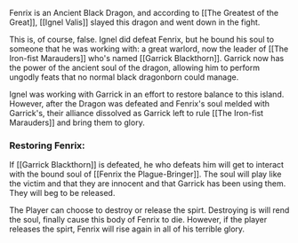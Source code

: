 Fenrix is an Ancient Black Dragon, and according to [[The Greatest of the Great]], [[Ignel Valis]] slayed this dragon and went down in the fight.

This is, of course, false. Ignel did defeat Fenrix, but he bound his soul to someone that he was working with: a great warlord, now the leader of [[The Iron-fist Marauders]] who's named [[Garrick Blackthorn]]. Garrick now has the power of the ancient soul of the dragon, allowing him to perform ungodly feats that no normal black dragonborn could manage. 

Ignel was working with Garrick in an effort to restore balance to this island. However, after the Dragon was defeated and Fenrix's soul melded with Garrick's, their alliance dissolved as Garrick left to rule [[The Iron-fist Marauders]] and bring them to glory. 

### Restoring Fenrix:
If [[Garrick Blackthorn]] is defeated, he who defeats him will get to interact with the bound soul of [[Fenrix the Plague-Bringer]]. The soul will play like the victim and that they are innocent and that Garrick has been using them. They will beg to be released.

The Player can choose to destroy or release the spirt. Destroying is will rend the soul, finally cause this body of Fenrix to die. However, if the player releases the spirt, Fenrix will rise again in all of his terrible glory. 
